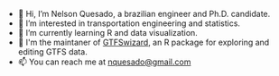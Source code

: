- 👋 Hi, I’m Nelson Quesado, a brazilian engineer and Ph.D. candidate.
- 👀 I’m interested in transportation engineering and statistics.
- 🌱 I’m currently learning R and data visualization.
- 🚌 I'm the maintaner of [GTFSwizard](https://opatp.github.io/GTFSwizard/), an R package for exploring and editing GTFS data.
- 📫 You can reach me at nquesado@gmail.com
